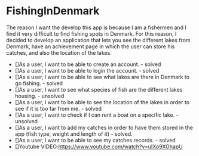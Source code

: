# FishingInDenmark
The reason I want the develop this app is because I am a fishermen and I find it very difficult to find fishing spots in Denmark. 
For this reason, I decided to develop an application that lets you see the different lakes from Denmark, have an achievement page in which the user can store his catches, and also the location of the lakes. 
 - []As a user, I want to be able to create an account. - solved
 - []As a user, I want to be able to login the account. - solved
 - []As a user, I want to be able to see what lakes are there in Denmark to go fishing. - solved
 - []As a user, I want to see what species of fish are the different lakes housing. - unsolved
 - []As a user, I want to be able to see the location of the lakes in order to see if it is too far from me. - solved
 - []As a user, I want to check if I can rent a boat on a specific lake. - unsolved
 - []As a user, I want to add my catches in order to have them stored in the app (fish type, weight and length of it) - solved.
 - []As a user, I want to be able to see my catches records. - solved
 - []Youtube VIDEO:https://www.youtube.com/watch?v=uIXo9XOhapU
